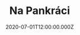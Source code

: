 ---
title: Na Pankráci
status: Published
date: 2020-07-01T12:00:00.000Z
text: |-
  Na Pankráci na malém vršíčku, stojí pěkné stromořadí,\
  na Pankráci na malém vršíčku, stojí pěkné stromořadí,\
  měl jsem holku namluvenou, ale jinej mě za ní chodí,\
  měl jsem holku namluvenou, ale jinej mě za ní chodí.

  Vy mládenci, kteří jste jako já, nemilujte doopravdy,\
  vy mládenci, kteří jste jako já, nemilujte doopravdy,\
  pomilujte, pošpásujte, ale lásku jim neslibujte,\
  pomilujte, pošpásujte, ale lásku jim neslibujte.

  Zdálo se mě ze čtvrtka na pátek, že jsem se svou Andulkou spal,\
  zdálo se mě ze čtvrtka na pátek, že jsem se svou Andulkou spal,\
  probudím se, obrátím se, ale jak mě ten sen oklamal,\
  probudím se, obrátím se, ale jak mě ten sen oklamal.
---